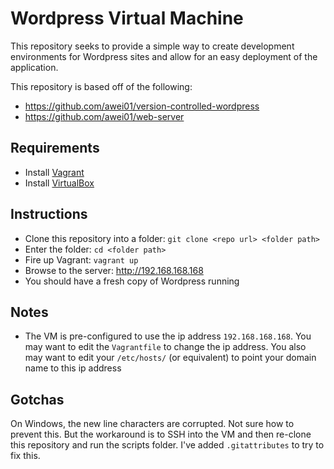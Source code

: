 # Wordpress Virtual Machine

This repository seeks to provide a simple way to create development environments for Wordpress sites and allow for an easy deployment of the application.

This repository is based off of the following:
* https://github.com/awei01/version-controlled-wordpress
* https://github.com/awei01/web-server

## Requirements

* Install [Vagrant](http://www.vagrantup.com)
* Install [VirtualBox](https://www.virtualbox.org/)

## Instructions

* Clone this repository into a folder: `git clone <repo url> <folder path>`
* Enter the folder: `cd <folder path>`
* Fire up Vagrant: `vagrant up`
* Browse to the server: http://192.168.168.168
* You should have a fresh copy of Wordpress running

## Notes
* The VM is pre-configured to use the ip address `192.168.168.168`. You may want to edit the `Vagrantfile` to change the ip address. You also may want to edit your `/etc/hosts/` (or equivalent) to point your domain name to this ip address

## Gotchas

On Windows, the new line characters are corrupted. Not sure how to prevent this. But the workaround is to SSH into the VM and then re-clone this repository and run the scripts folder. I've added `.gitattributes` to try to fix this.
